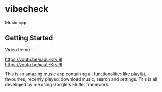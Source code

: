 # vibecheck

Music App

## Getting Started

Video Demo - <div>https://youtu.be/oauL-Krvi9I</div>
https://youtu.be/oauL-Krvi9I

This is an amazing music app containing all functionalities like playlist, favourites, recently played, download music, search and settings.
This is all developed by me using Google's Flutter framework.
